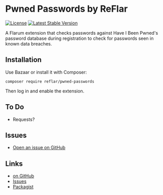 # Pwned Passwords by ReFlar

[![License](https://img.shields.io/badge/license-MIT-blue.svg)](https://github.com/ReFlar/pwned-passwords/blob/master/LICENSE) [![Latest Stable Version](https://img.shields.io/packagist/v/reflar/pwned-passwords.svg)](https://github.com/ReFlar/pwned-passwords)

A Flarum extension that checks passwords against Have I Been Pwned's password database during registration to check for passwords seen in known data breaches.

## Installation

Use Bazaar or install it with Composer:

```
composer require reflar/pwned-passwords
```

Then log in and enable the extension.

## To Do

- Requests?

## Issues

- [Open an issue on GitHub](https://github.com/pwned-passwords/issues)

## Links

- [on GitHub](https://github.com/ReFlar/pwned-passwords)
- [Issues](https://github.com/ReFlar/pwned-passwords/issues)
- [Packagist](https://packagist.org/packages/reflar/pwned-passwords)
